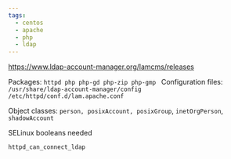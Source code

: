 ```yaml
---
tags:
  - centos
  - apache
  - php
  - ldap
---
```


https://www.ldap-account-manager.org/lamcms/releases

Packages:
`httpd php php-gd php-zip php-gmp
`
Configuration files:
`/usr/share/ldap-account-manager/config`
`/etc/httpd/conf.d/lam.apache.conf`

Object classes:
`person, posixAccount, posixGroup`, `inetOrgPerson`, `shadowAccount`

SELinux  booleans needed

```
httpd_can_connect_ldap
```

